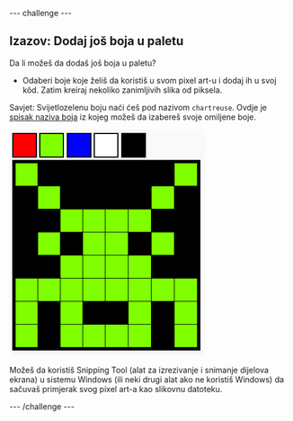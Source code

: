 \--- challenge \---

## Izazov: Dodaj još boja u paletu

Da li možeš da dodaš još boja u paletu?

+ Odaberi boje koje želiš da koristiš u svom pixel art-u i dodaj ih u svoj kôd. Zatim kreiraj nekoliko zanimljivih slika od piksela.

Savjet: Svijetlozelenu boju naći ćeš pod nazivom `chartreuse`. Ovdje je [spisak naziva boja](https://www.w3schools.com/colors/colors_names.asp) iz kojeg možeš da izabereš svoje omiljene boje.

![screenshot](images/pixel-art-final.png)

Možeš da koristiš Snipping Tool (alat za izrezivanje i snimanje dijelova ekrana) u sistemu Windows (ili neki drugi alat ako ne koristiš Windows) da sačuvaš primjerak svog pixel art-a kao slikovnu datoteku.

\--- /challenge \---